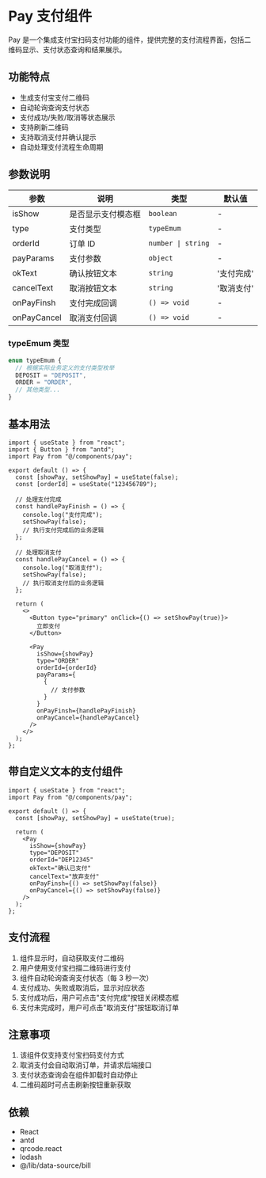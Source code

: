 # Pay 支付组件

Pay 是一个集成支付宝扫码支付功能的组件，提供完整的支付流程界面，包括二维码显示、支付状态查询和结果展示。

## 功能特点

- 生成支付宝支付二维码
- 自动轮询查询支付状态
- 支付成功/失败/取消等状态展示
- 支持刷新二维码
- 支持取消支付并确认提示
- 自动处理支付流程生命周期

## 参数说明

| 参数        | 说明               | 类型               | 默认值     |
| ----------- | ------------------ | ------------------ | ---------- |
| isShow      | 是否显示支付模态框 | `boolean`          | -          |
| type        | 支付类型           | `typeEmum`         | -          |
| orderId     | 订单 ID            | `number \| string` | -          |
| payParams   | 支付参数           | `object`           | -          |
| okText      | 确认按钮文本       | `string`           | '支付完成' |
| cancelText  | 取消按钮文本       | `string`           | '取消支付' |
| onPayFinsh  | 支付完成回调       | `() => void`       | -          |
| onPayCancel | 取消支付回调       | `() => void`       | -          |

### typeEmum 类型

```ts
enum typeEmum {
  // 根据实际业务定义的支付类型枚举
  DEPOSIT = "DEPOSIT",
  ORDER = "ORDER",
  // 其他类型...
}
```

## 基本用法

```tsx
import { useState } from "react";
import { Button } from "antd";
import Pay from "@/components/pay";

export default () => {
  const [showPay, setShowPay] = useState(false);
  const [orderId] = useState("123456789");

  // 处理支付完成
  const handlePayFinish = () => {
    console.log("支付完成");
    setShowPay(false);
    // 执行支付完成后的业务逻辑
  };

  // 处理取消支付
  const handlePayCancel = () => {
    console.log("取消支付");
    setShowPay(false);
    // 执行取消支付后的业务逻辑
  };

  return (
    <>
      <Button type="primary" onClick={() => setShowPay(true)}>
        立即支付
      </Button>

      <Pay
        isShow={showPay}
        type="ORDER"
        orderId={orderId}
        payParams={
          {
            // 支付参数
          }
        }
        onPayFinsh={handlePayFinish}
        onPayCancel={handlePayCancel}
      />
    </>
  );
};
```

## 带自定义文本的支付组件

```tsx
import { useState } from "react";
import Pay from "@/components/pay";

export default () => {
  const [showPay, setShowPay] = useState(true);

  return (
    <Pay
      isShow={showPay}
      type="DEPOSIT"
      orderId="DEP12345"
      okText="确认已支付"
      cancelText="放弃支付"
      onPayFinsh={() => setShowPay(false)}
      onPayCancel={() => setShowPay(false)}
    />
  );
};
```

## 支付流程

1. 组件显示时，自动获取支付二维码
2. 用户使用支付宝扫描二维码进行支付
3. 组件自动轮询查询支付状态（每 3 秒一次）
4. 支付成功、失败或取消后，显示对应状态
5. 支付成功后，用户可点击"支付完成"按钮关闭模态框
6. 支付未完成时，用户可点击"取消支付"按钮取消订单

## 注意事项

1. 该组件仅支持支付宝扫码支付方式
2. 取消支付会自动取消订单，并请求后端接口
3. 支付状态查询会在组件卸载时自动停止
4. 二维码超时可点击刷新按钮重新获取

## 依赖

- React
- antd
- qrcode.react
- lodash
- @/lib/data-source/bill
